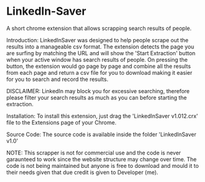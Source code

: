 # LinkedIn-Saver
A short chrome extension that allows scrapping search results of people.

Introduction:
LinkedInSaver was designed to help people scrape out the results into a manageable csv format. The extension detects the page you are surfing by matching the URL and will show the 'Start Extraction' button when your active window has search results of people. 
On pressing the button, the extension would go page by page and combine all the results from each page and return a csv file for you to download making it easier for you to search and record the results.

DISCLAIMER:
LinkedIn may block you for excessive searching, therefore please filter your search results as much as you can before starting the extraction.

Installation:
To install this extension, just drag the 'LinkedInSaver v1.012.crx' file to the Extensions page of your Chrome.

Source Code:
The source code is available inside the folder 'LinkedInSaver v1.0'

NOTE: This scrapper is not for commercial use and the code is never garaunteed to work since the website structure may change over time.
The code is not being maintained but anyone is free to download and mould it to their needs given that due credit is given to Developer (me).


